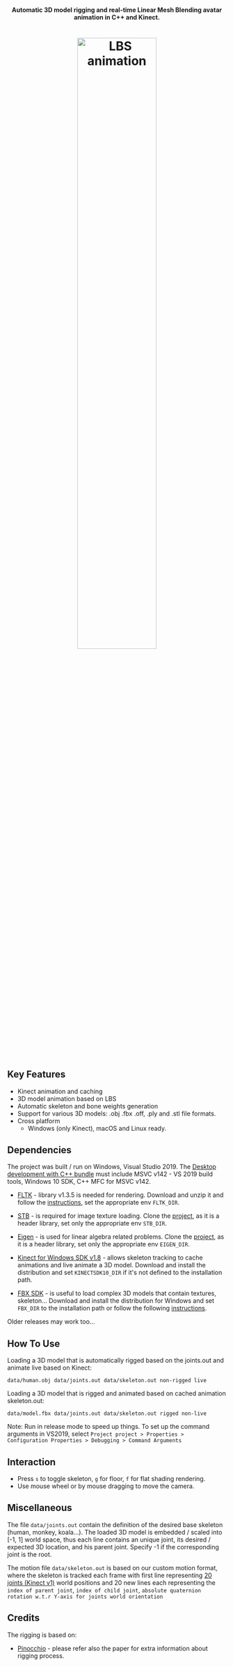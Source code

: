 <h4 align="center">Automatic 3D model rigging and real-time Linear Mesh Blending avatar animation in C++ and Kinect.</h4>

<h1 align="center">
    <img src="https://raw.githubusercontent.com/DomainFlag/automatic_rigging_animation/master/Assets/animation.gif" alt="LBS animation" width=60%>
</h1>

## Key Features

* Kinect animation and caching
* 3D model animation based on LBS
* Automatic skeleton and bone weights generation
* Support for various 3D models: .obj .fbx .off, .ply and .stl file formats.
* Cross platform
  - Windows (only Kinect), macOS and Linux ready.

## Dependencies

The project was built / run on Windows, Visual Studio 2019. The [Desktop development with C++ bundle](https://visualstudio.microsoft.com/downloads/)
must include MSVC v142 - VS 2019 build tools, Windows 10 SDK, C++ MFC for MSVC v142.

- [FLTK](https://www.fltk.org) - library v1.3.5 is needed for rendering. Download and unzip it and follow
                              the [instructions](http://www.c-jump.com/bcc/common/Talk2/Cxx/FltkInstallVC/FltkInstallVC.html), set the appropriate env `FLTK_DIR`.

- [STB](https://github.com/nothings/stb) - is required for image texture loading. Clone the [project](https://github.com/nothings/stb),
                                           as it is a header library, set only the appropriate env `STB_DIR`.

- [Eigen](https://gitlab.com/libeigen/eigen) - is used for linear algebra related problems. Clone the [project](https://gitlab.com/libeigen/eigen),
                                               as it is a header library, set only the appropriate env `EIGEN_DIR`.

- [Kinect for Windows SDK v1.8](https://www.microsoft.com/en-us/download/details.aspx?id=40278) - allows skeleton tracking to cache animations and live animate a 3D model.
    Download and install the distribution and set `KINECTSDK10_DIR` if it's not defined to the installation path.

- [FBX SDK](https://www.autodesk.com/developer-network/platform-technologies/fbx-sdk-2019-0) - is useful to load complex 3D models that contain textures, skeleton...
    Download and install the distribution for Windows and set `FBX_DIR` to the installation path or follow the following [instructions](http://help.autodesk.com/view/FBX/2017/ENU/?guid=__files_GUID_6E7B1A2E_584C_49C6_999E_CD8367841B7C_htm).

Older releases may work too...

## How To Use

Loading a 3D model that is automatically rigged based on the joints.out and animate live based on Kinect:

`data/human.obj data/joints.out data/skeleton.out non-rigged live`

Loading a 3D model that is rigged and animated based on cached animation skeleton.out:

`data/model.fbx data/joints.out data/skeleton.out rigged non-live`

Note: Run in release mode to speed up things. To set up the command arguments in VS2019, select `Project project > Properties > Configuration Properties > Debugging > Command Arguments`

## Interaction

- Press `s` to toggle skeleton, `g` for floor, `f` for flat shading rendering.
- Use mouse wheel or by mouse dragging to move the camera.

## Miscellaneous

The file `data/joints.out` contain the definition of the desired base skeleton (human, monkey, koala...). The loaded 3D model
is embedded / scaled into [-1, 1] world space, thus each line contains an unique joint, its desired / expected 3D location,
and his parent joint. Specify -1 if the corresponding joint is the root.

The motion file `data/skeleton.out` is based on our custom motion format, where the skeleton
is tracked each frame with first line representing [20 joints (Kinect v1)](https://de.mathworks.com/help/supportpkg/kinectforwindowsruntime/ug/use-skeleton-viewer-for-kinect-v1-skeletal-data.html)
world positions and 20 new lines each representing the `index of parent joint`, `index of child joint`, `absolute quaternion rotation w.t.r Y-axis for joints world orientation`

## Credits

The rigging is based on:

- [Pinocchio](https://github.com/elrond79/Pinocchio) - please refer also the paper for extra information about rigging process.

